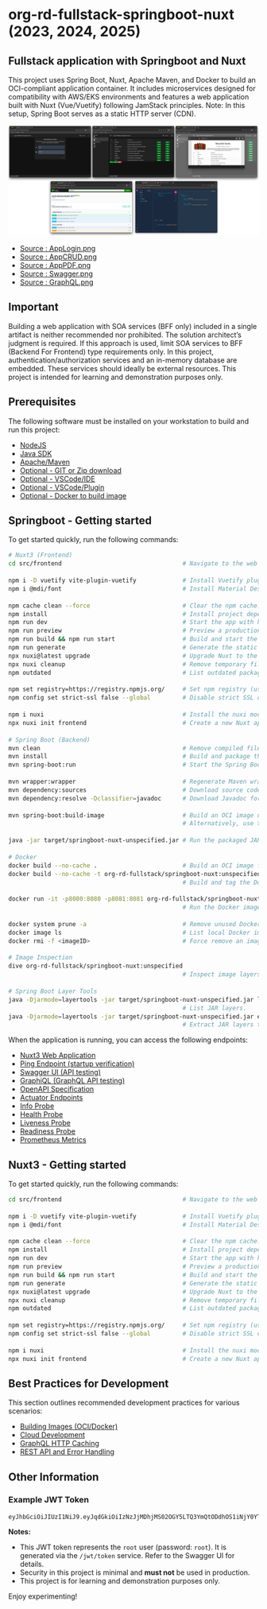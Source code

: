 # org-rd-fullstack-springboot-nuxt (2023, 2024, 2025)

## Fullstack application with Springboot and Nuxt

This project uses Spring Boot, Nuxt, Apache Maven, and Docker to build an OCI-compliant application container. It includes microservices designed for compatibility with AWS/EKS environments and features a web application built with Nuxt (Vue/Vuetify) following JamStack principles. Note: In this setup, Spring Boot serves as a static HTTP server (CDN).

![alt text](./doc/asserts/springboot-nuxt.png "Springboot-Nuxt")

* [Source : AppLogin.png](./doc/asserts/applogin.png)
* [Source : AppCRUD.png](./doc/asserts/appcrud.png)
* [Source : AppPDF.png](./doc/asserts/apppdf.png)
* [Source : Swagger.png](./doc/asserts/swagger.png)
* [Source : GraphQL.png](./doc/asserts/graphql.png)

## Important

Building a web application with SOA services (BFF only) included in a single artifact is neither recommended nor prohibited. The solution architect’s judgment is required. If this approach is used, limit SOA services to BFF (Backend For Frontend) type requirements only. In this project, authentication/authorization services and an in-memory database are embedded. These services should ideally be external resources. This project is intended for learning and demonstration purposes only.

## Prerequisites

The following software must be installed on your workstation to build and run this project:

* [NodeJS](https://nodejs.org/en)
* [Java SDK](https://www.oracle.com/java/technologies/downloads/)
* [Apache/Maven](https://maven.apache.org/download.cgi)
* [Optional - GIT or Zip download](https://git-scm.com/downloads)
* [Optional - VSCode/IDE](https://code.visualstudio.com/download)
* [Optional - VSCode/Plugin](https://marketplace.visualstudio.com/items?itemName=Vue.vscode-typescript-vue-plugin)
* [Optional - Docker to build image](https://www.docker.com/products/docker-desktop/)

## Springboot - Getting started

To get started quickly, run the following commands:

```bash
# Nuxt3 (Frontend)
cd src/frontend                                  # Navigate to the web application root.

npm i -D vuetify vite-plugin-vuetify             # Install Vuetify plugins for Nuxt.
npm i @mdi/font                                  # Install Material Design Icons font for Vuetify.

npm cache clean --force                          # Clear the npm cache.
npm install                                      # Install project dependencies.
npm run dev                                      # Start the app with hot reloading.
npm run preview                                  # Preview a production build locally.
npm run build && npm run start                   # Build and start the production version.
npm run generate                                 # Generate the static site.
npx nuxi@latest upgrade                          # Upgrade Nuxt to the latest version.
npx nuxi cleanup                                 # Remove temporary files and directories.
npm outdated                                     # List outdated packages.

npm set registry=https://registry.npmjs.org/     # Set npm registry (useful behind a proxy).
npm config set strict-ssl false --global         # Disable strict SSL checks (not recommended for production).

npm i nuxi                                       # Install the nuxi module (optional).
npx nuxi init frontend                           # Create a new Nuxt app in the "frontend" directory.

# Spring Boot (Backend)
mvn clean                                        # Remove compiled files and artifacts.
mvn install                                      # Build and package the application.
mvn spring-boot:run                              # Start the Spring Boot app.

mvn wrapper:wrapper                              # Regenerate Maven wrapper files.
mvn dependency:sources                           # Download source code for dependencies.
mvn dependency:resolve -Dclassifier=javadoc      # Download Javadoc for dependencies.

mvn spring-boot:build-image                      # Build an OCI image using Paketo Buildpack.
                                                 # Alternatively, use the Dockerfile for custom builds.

java -jar target/springboot-nuxt-unspecified.jar # Run the packaged JAR directly.

# Docker
docker build --no-cache .                        # Build an OCI image from the current directory.
docker build --no-cache -t org-rd-fullstack/springboot-nuxt:unspecified .
                                                 # Build and tag the Docker image.

docker run -it -p8080:8080 -p8081:8081 org-rd-fullstack/springboot-nuxt:unspecified
                                                 # Run the Docker image with port mappings.

docker system prune -a                           # Remove unused Docker data (use with caution).
docker image ls                                  # List local Docker images.
docker rmi -f <imageID>                          # Force remove an image by ID.

# Image Inspection
dive org-rd-fullstack/springboot-nuxt:unspecified
                                                 # Inspect image layers (see: https://github.com/wagoodman/dive).

# Spring Boot Layer Tools
java -Djarmode=layertools -jar target/springboot-nuxt-unspecified.jar list
                                                 # List JAR layers.
java -Djarmode=layertools -jar target/springboot-nuxt-unspecified.jar extract --destination target/tmp
                                                 # Extract JAR layers to a directory.
```

When the application is running, you can access the following endpoints:

* [Nuxt3 Web Application](http://localhost:8080/app)
* [Ping Endpoint (startup verification)](http://localhost:8080/jwt/ping)
* [Swagger UI (API testing)](http://localhost:8080/swagger-ui)
* [GraphiQL (GraphQL API testing)](http://localhost:8080/graphiql)
* [OpenAPI Specification](http://localhost:8080/v3/api-docs)
* [Actuator Endpoints](http://localhost:8081/actuator)
* [Info Probe](http://localhost:8081/actuator/info)
* [Health Probe](http://localhost:8081/actuator/health)
* [Liveness Probe](http://localhost:8081/actuator/health/liveness)
* [Readiness Probe](http://localhost:8081/actuator/health/readiness)
* [Prometheus Metrics](http://localhost:8081/actuator/prometheus)

## Nuxt3 - Getting started

To get started quickly, run the following commands:

```bash
cd src/frontend                                  # Navigate to the web application root.

npm i -D vuetify vite-plugin-vuetify             # Install Vuetify plugins for Nuxt.
npm i @mdi/font                                  # Install Material Design Icons font for Vuetify.

npm cache clean --force                          # Clear the npm cache.
npm install                                      # Install project dependencies.
npm run dev                                      # Start the app with hot reloading.
npm run preview                                  # Preview a production build locally.
npm run build && npm run start                   # Build and start the production version.
npm run generate                                 # Generate the static site.
npx nuxi@latest upgrade                          # Upgrade Nuxt to the latest version.
npx nuxi cleanup                                 # Remove temporary files and directories.
npm outdated                                     # List outdated packages.

npm set registry=https://registry.npmjs.org/     # Set npm registry (useful behind a proxy).
npm config set strict-ssl false --global         # Disable strict SSL checks (not recommended for production).

npm i nuxi                                       # Install the nuxi module (optional).
npx nuxi init frontend                           # Create a new Nuxt app in the "frontend" directory.
```

## Best Practices for Development

This section outlines recommended development practices for various scenarios:

* [Building Images (OCI/Docker)](./doc/ocidev.md)
* [Cloud Development](./doc/clouddev.md)
* [GraphQL HTTP Caching](./doc/graphqldev.md)
* [REST API and Error Handling](./doc/restdev.md)

## Other Information

### Example JWT Token

```code
eyJhbGciOiJIUzI1NiJ9.eyJqdGkiOiIzNzJjMDhjMS02OGY5LTQ3YmQtODdhOS1iNjY0YTIxZTZhMWMiLCJzdWIiOiJyb290IiwicmQucm9sZXMiOiJST0xFX1NFTEVDVCxST0xFX0lOU0VSVCxST0xFX1VQREFURSxST0xFX0RFTEVURSIsImlhdCI6MTcxODM4NjQ1NH0.AIS4YFJCUIIv0IzTxdDp3MqQXDyuhQBFSJnJmF6b06c
```

**Notes:**

* This JWT token represents the `root` user (password: `root`). It is generated via the `/jwt/token` service. Refer to the Swagger UI for details.
* Security in this project is minimal and **must not** be used in production.
* This project is for learning and demonstration purposes only.

Enjoy experimenting!
